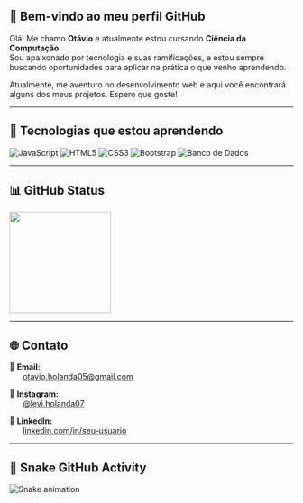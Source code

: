## 👋 Bem-vindo ao meu perfil GitHub 

Olá! Me chamo **Otávio** e atualmente estou cursando **Ciência da Computação**.  
Sou apaixonado por tecnologia e suas ramificações, e estou sempre buscando oportunidades para aplicar na prática o que venho aprendendo.  

Atualmente, me aventuro no desenvolvimento web e aqui você encontrará alguns dos meus projetos. Espero que goste!

---

## 🚀 Tecnologias que estou aprendendo

![JavaScript](https://img.shields.io/badge/-JavaScript-F7DF1E?style=for-the-badge&logo=javascript&logoColor=000)
![HTML5](https://img.shields.io/badge/-HTML5-E34F26?style=for-the-badge&logo=html5&logoColor=fff)
![CSS3](https://img.shields.io/badge/-CSS3-1572B6?style=for-the-badge&logo=css3&logoColor=fff)
![Bootstrap](https://img.shields.io/badge/-Bootstrap-7952B3?style=for-the-badge&logo=bootstrap&logoColor=fff)
![Banco de Dados](https://img.shields.io/badge/-SQL-4479A1?style=for-the-badge&logo=mysql&logoColor=fff)

---

## 📊 GitHub Status

<div>
  <a href="https://github.com/TechOtavio">
    <img height="180em" src="https://github-readme-stats.vercel.app/api/top-langs/?username=TechOtavio&layout=compact&langs_count=7&theme=dracula&locale=pt-br"/>
  </a>
</div>

---

## 🌐 Contato

📩 **Email:**  
&nbsp;&nbsp;&nbsp;&nbsp;&nbsp;&nbsp;[otavio.holanda05@gmail.com](mailto:otavio.holanda05@gmail.com)

📸 **Instagram:**  
&nbsp;&nbsp;&nbsp;&nbsp;&nbsp;&nbsp;[@levi.holanda07](https://www.instagram.com/levi.holanda07)

🔗 **LinkedIn:**  
&nbsp;&nbsp;&nbsp;&nbsp;&nbsp;&nbsp;[linkedin.com/in/seu-usuario](https://www.linkedin.com/in/otávio-levi-89a93030a/)

---

## 🐍 Snake GitHub Activity

![Snake animation](https://github.com/TechOtavio/TechOtavio/blob/output/github-contribution-grid-snake.svg)



